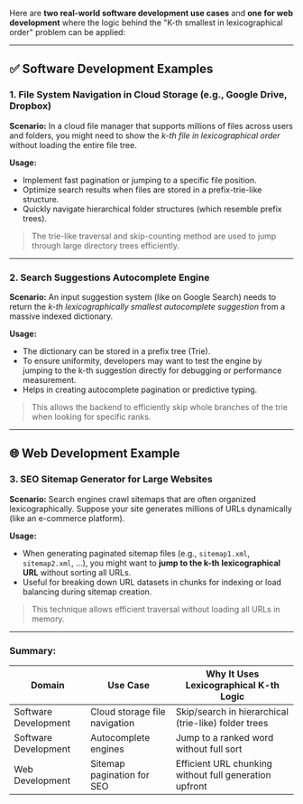 Here are **two real-world software development use cases** and **one for web development** where the logic behind the "K-th smallest in lexicographical order" problem can be applied:

---

## ✅ **Software Development Examples**

### 1. **File System Navigation in Cloud Storage (e.g., Google Drive, Dropbox)**

**Scenario:**
In a cloud file manager that supports millions of files across users and folders, you might need to show the *k-th file in lexicographical order* without loading the entire file tree.

**Usage:**

* Implement fast pagination or jumping to a specific file position.
* Optimize search results when files are stored in a prefix-trie-like structure.
* Quickly navigate hierarchical folder structures (which resemble prefix trees).

> The trie-like traversal and skip-counting method are used to jump through large directory trees efficiently.

---

### 2. **Search Suggestions Autocomplete Engine**

**Scenario:**
An input suggestion system (like on Google Search) needs to return the *k-th lexicographically smallest autocomplete suggestion* from a massive indexed dictionary.

**Usage:**

* The dictionary can be stored in a prefix tree (Trie).
* To ensure uniformity, developers may want to test the engine by jumping to the k-th suggestion directly for debugging or performance measurement.
* Helps in creating autocomplete pagination or predictive typing.

> This allows the backend to efficiently skip whole branches of the trie when looking for specific ranks.

---

## 🌐 **Web Development Example**

### 3. **SEO Sitemap Generator for Large Websites**

**Scenario:**
Search engines crawl sitemaps that are often organized lexicographically. Suppose your site generates millions of URLs dynamically (like an e-commerce platform).

**Usage:**

* When generating paginated sitemap files (e.g., `sitemap1.xml`, `sitemap2.xml`, ...), you might want to **jump to the k-th lexicographical URL** without sorting all URLs.
* Useful for breaking down URL datasets in chunks for indexing or load balancing during sitemap creation.

> This technique allows efficient traversal without loading all URLs in memory.

---

### Summary:

| Domain               | Use Case                      | Why It Uses Lexicographical K-th Logic                 |
| -------------------- | ----------------------------- | ------------------------------------------------------ |
| Software Development | Cloud storage file navigation | Skip/search in hierarchical (trie-like) folder trees   |
| Software Development | Autocomplete engines          | Jump to a ranked word without full sort                |
| Web Development      | Sitemap pagination for SEO    | Efficient URL chunking without full generation upfront |
